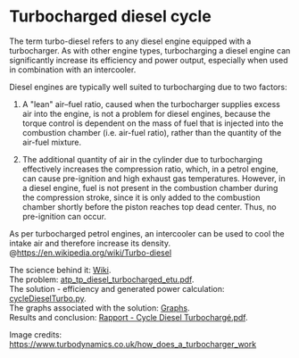 # Turbocharged diesel cycle

The term turbo-diesel refers to any diesel engine equipped with a turbocharger. As with other engine types, turbocharging a diesel engine can significantly increase its efficiency and power output, especially when used in combination with an intercooler.

Diesel engines are typically well suited to turbocharging due to two factors:

1. A "lean" air–fuel ratio, caused when the turbocharger supplies excess air into the engine, is not a problem for diesel engines, because the torque control is dependent on the mass of fuel that is injected into the combustion chamber (i.e. air-fuel ratio), rather than the quantity of the air-fuel mixture.  

2. The additional quantity of air in the cylinder due to turbocharging effectively increases the compression ratio, which, in a petrol engine, can cause pre-ignition and high exhaust gas temperatures. However, in a diesel engine, fuel is not present in the combustion chamber during the compression stroke, since it is only added to the combustion chamber shortly before the piston reaches top dead center. Thus, no pre-ignition can occur.  

As per turbocharged petrol engines, an intercooler can be used to cool the intake air and therefore increase its density. @https://en.wikipedia.org/wiki/Turbo-diesel

The science behind it: [Wiki](https://en.wikipedia.org/wiki/Turbo-dieselvvvvvvvv).  
The problem: [atp_tp_diesel_turbocharged_etu.pdf](https://github.com/AlexPhysics/PythonProjects/blob/main/Turbocharged%20diesel%20cycle/atp_tp_diesel_turbocharged_etu.pdf).  
The solution - efficiency and generated power calculation: [cycleDieselTurbo.py](https://github.com/AlexPhysics/PythonProjects/blob/main/Turbocharged%20diesel%20cycle/cycleDieselTurbo.py).    
The graphs associated with the solution: [Graphs](https://github.com/AlexPhysics/PythonProjects/tree/main/Turbocharged%20diesel%20cycle/Graphs).  
Results and conclusion: [Rapport - Cycle Diesel Turbochargé.pdf](https://github.com/AlexPhysics/PythonProjects/blob/main/Turbocharged%20diesel%20cycle/Rapport%20-%20Cycle%20Diesel%20Turbocharg%C3%A9.pdf).    

Image credits: https://www.turbodynamics.co.uk/how_does_a_turbocharger_work
